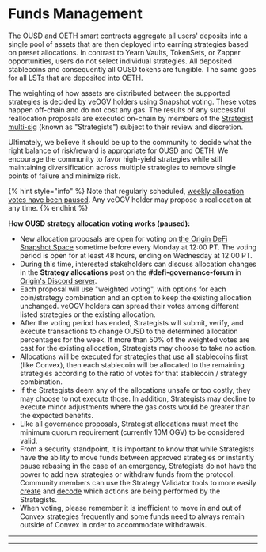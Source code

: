 # Funds Management

The OUSD and OETH smart contracts aggregate all users' deposits into a single pool of assets that are then deployed into earning strategies based on preset allocations. In contrast to Yearn Vaults, TokenSets, or Zapper opportunities, users do not select individual strategies. All deposited stablecoins and consequently all OUSD tokens are fungible. The same goes for all LSTs that are deposited into OETH.

The weighting of how assets are distributed between the supported strategies is decided by veOGV holders using Snapshot voting. These votes happen off-chain and do not cost any gas. The results of any successful reallocation proposals are executed on-chain by members of the [Strategist multi-sig](https://etherscan.io/address/0xF14BBdf064E3F67f51cd9BD646aE3716aD938FDC) (known as "Strategists") subject to their review and discretion.

Ultimately, we believe it should be up to the community to decide what the right balance of risk/reward is appropriate for OUSD and OETH. We encourage the community to favor high-yield strategies while still maintaining diversification across multiple strategies to remove single points of failure and minimize risk.

{% hint style="info" %}
Note that regularly scheduled, [weekly allocation votes have been paused](https://vote.ousd.com/#/proposal/0x81f1fec0d7d057ccdc4224ee310b1e3df090dd15033814804b5e696a34421206). Any veOGV holder may propose a reallocation at any time.
{% endhint %}

**How OUSD strategy allocation voting works (paused):**

* New allocation proposals are open for voting on [the Origin DeFi Snapshot Space](https://vote.ousd.com) sometime before every Monday at 12:00 PT. The voting period is open for at least 48 hours, ending on Wednesday at 12:00 PT.
* During this time, interested stakeholders can discuss allocation changes in the **Strategy allocations** post on the **#defi-governance-forum** in [Origin's Discord server](https://discord.com/channels/404673842007506945/1080502855720513557).
* Each proposal will use "weighted voting", with options for each coin/strategy combination and an option to keep the existing allocation unchanged. veOGV holders can spread their votes among different listed strategies or the existing allocation.
* After the voting period has ended, Strategists will submit, verify, and execute transactions to change OUSD to the determined allocation percentages for the week. If more than 50% of the weighted votes are cast for the existing allocation, Strategists may choose to take no action.
* Allocations will be executed for strategies that use all stablecoins first (like Convex), then each stablecoin will be allocated to the remaining strategies according to the ratio of votes for that stablecoin / strategy combination.
* If the Strategists deem any of the allocations unsafe or too costly, they may choose to not execute those. In addition, Strategists may decline to execute minor adjustments where the gas costs would be greater than the expected benefits.
* Like all governance proposals, Strategist allocations must meet the minimum quorum requirement (currently 10M OGV) to be considered valid.
* From a security standpoint, it is important to know that while Strategists have the ability to move funds between approved strategies or instantly pause rebasing in the case of an emergency, Strategists do not have the power to add new strategies or withdraw funds from the protocol. Community members can use the Strategy Validator tools to more easily [create](https://analytics.ousd.com/strategist/creator) and [decode](https://analytics.ousd.com/strategist) which actions are being performed by the Strategists.
* When voting, please remember it is inefficient to move in and out of Convex strategies frequently and some funds need to always remain outside of Convex in order to accommodate withdrawals.

***

***
